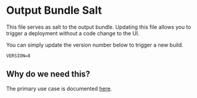 # Output Bundle Salt

This file serves as salt to the output bundle. Updating this file allows you to
trigger a deployment without a code change to the UI.

You can simply update the version number below to trigger a new build.

```
VERSION=8
```

## Why do we need this?
The primary use case is documented [here](./docs/guides/run_updated_e2e_tests_in_luci_ui_promoter.md).
